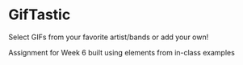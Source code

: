 # GifTastic

<p> Select GIFs from your favorite artist/bands or add your own! </p>

<p> Assignment for Week 6 built using elements from in-class examples </p>